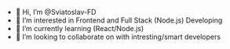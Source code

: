 - 👋 Hi, I’m @Sviatoslav-FD
- 👀 I’m interested in Frontend and Full Stack (Node.js) Developing
- 🌱 I’m currently learning (React/Node.js)
- 💞️ I’m looking to collaborate on with intresting/smart developers

<!---
Sviatoslav-FD/Sviatoslav-FD is a ✨ special ✨ repository because its `README.md` (this file) appears on your GitHub profile.
You can click the Preview link to take a look at your changes.
--->
